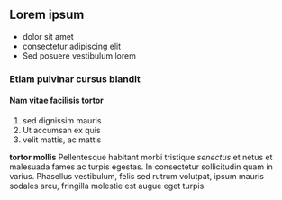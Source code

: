 ## Lorem ipsum
* dolor sit amet
* consectetur adipiscing elit
* Sed posuere vestibulum lorem
### Etiam pulvinar cursus blandit

#### Nam vitae facilisis tortor
1. sed dignissim mauris
2. Ut accumsan ex quis
3. velit mattis, ac mattis

**tortor mollis** Pellentesque habitant morbi tristique _senectus_ et netus et malesuada fames ac turpis egestas. In consectetur sollicitudin quam in varius. Phasellus vestibulum, felis sed rutrum volutpat, ipsum mauris sodales arcu, fringilla molestie est augue eget turpis.
